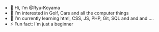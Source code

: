 - 👋 Hi, I’m @Ryu-Koyama
- 👀 I’m interested in Golf, Cars and all the computer things
- 🌱 I’m currently learning html, CSS, JS, PHP, Git, SQL and and and ....
- ⚡ Fun fact: I´m just a beginner

<!---
Ryu-Koyama/Ryu-Koyama is a ✨ special ✨ repository because its `README.md` (this file) appears on your GitHub profile.
You can click the Preview link to take a look at your changes.
--->
